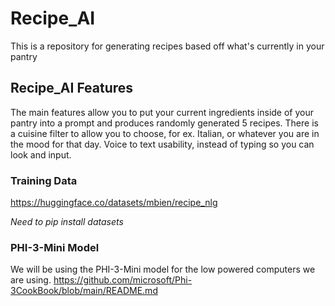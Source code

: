 # Recipe_AI
This is a repository for generating recipes based off what's currently in your pantry


## Recipe_AI Features
  The main features allow you to put your current ingredients inside of your pantry into a prompt and produces randomly generated 5 recipes.
  There is a cuisine filter to allow you to choose, for ex. Italian, or whatever you are in the mood for that day.
  Voice to text usability, instead of typing so you can look and input.


  ### Training Data
  https://huggingface.co/datasets/mbien/recipe_nlg

  *Need to pip install datasets*

  ### PHI-3-Mini Model
  We will be using the PHI-3-Mini model for the low powered computers we are using.
  https://github.com/microsoft/Phi-3CookBook/blob/main/README.md